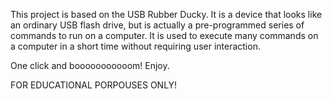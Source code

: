 This project is based on the USB Rubber Ducky. It is a device that looks like an ordinary USB flash drive, but is actually a pre-programmed series of commands to run on a computer. It is used to execute many commands on a computer in a short time without requiring user interaction.

One click and booooooooooom! Enjoy.

FOR EDUCATIONAL PORPOUSES ONLY!